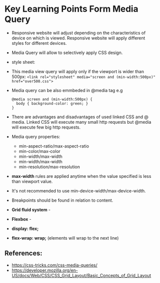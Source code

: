 # Key Learning Points Form Media Query

- Responsive website will adjust depending on the characteristics of device on which is viewed. Responsive website will apply different styles for different devices.
- Media Query will allow to selectively apply CSS design.
- style sheet: <link rel="stylesheet" href="styles.css">
- This media view query will apply only if the viewport is wider than 500px:
 ``<link rel="stylesheet" media="screen and (min-width:500px)" href="over500.css">
 ``
- Media query can be also emmbeded in @media tag e.g
  ```
  @media screen and (min-width:500px) {
    body { background-color: green; }
  }
  ```
- There are advantages and disadvantages of used linked CSS and @ media. Linked CSS will execute many small http requests but @media will execute few big http requests.

- Media query properties:
  - min-aspect-ratio/max-aspect-ratio
  - min-color/max-color
  - min-width/max-width
  - min-width/max-width
  - min-resolution/max-resolution

- __max-width__ rules are applied anytime when the value specified is less than viewport value.
- It's not recommended to use min-device-width/max-device-width.
- Breakpoints should be found in relation to content.
- __Grid fluid system__ -
- __Flexbox__ -
- __display: flex;__
- __flex-wrap: wrap;__ (elements will wrap to the next line)



## References:
- https://css-tricks.com/css-media-queries/
- https://developer.mozilla.org/en-US/docs/Web/CSS/CSS_Grid_Layout/Basic_Concepts_of_Grid_Layout
